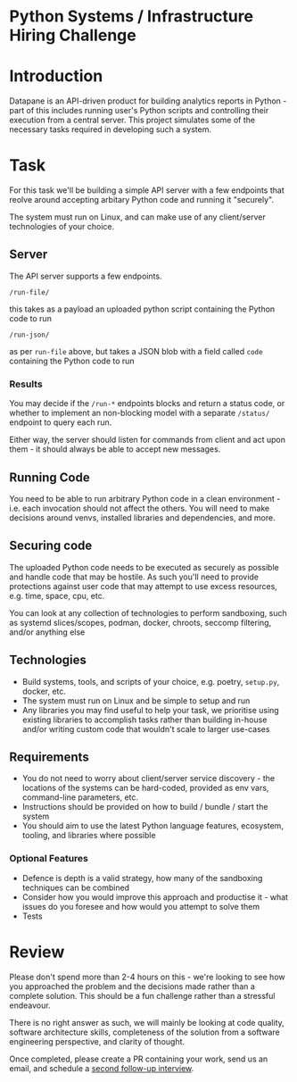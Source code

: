# Python Systems / Infrastructure Hiring Challenge

# Introduction

Datapane is an API-driven product for building analytics reports in Python - part of this includes running user's Python scripts and controlling their execution from a central server. This project simulates some of the necessary tasks required in developing such a system.

# Task

For this task we'll be building a simple API server with a few endpoints that reolve around accepting arbitary Python code and running it "securely".

The system must run on Linux, and can make use of any client/server technologies of your choice.

## Server

The API server supports a few endpoints.

`/run-file/`

this takes as a payload an uploaded python script containing the Python code to run

`/run-json/`

as per `run-file` above, but takes a JSON blob with a field called `code` containing the Python code to run

### Results

You may decide if the `/run-*` endpoints blocks and return a status code, or whether to implement an non-blocking model with a separate `/status/` endpoint to query each run. 

Either way, the server should listen for commands from client and act upon them - it should always be able to accept new messages.

## Running Code

You need to be able to run arbitrary Python code in a clean environment - i.e. each invocation should not affect the others. You will need to make decisions around venvs, installed libraries and dependencies, and more.

## Securing code

The uploaded Python code needs to be executed as securely as possible and handle code that may be hostile. As such you'll need to provide protections against user code that may attempt to use excess resources, e.g. time, space, cpu, etc.

You can look at any collection of technologies to perform sandboxing, such as systemd slices/scopes, podman, docker, chroots, seccomp filtering, and/or anything else

## Technologies

- Build systems, tools, and scripts of your choice, e.g. poetry, `setup.py`, docker, etc.
- The system must run on Linux and be simple to setup and run
- Any libraries you may find useful to help your task, we prioritise using existing libraries to accomplish tasks rather than building in-house and/or writing custom code that wouldn't scale to larger use-cases

## Requirements

- You do not need to worry about client/server service discovery - the locations of the systems can be hard-coded, provided as env vars, command-line parameters, etc.
- Instructions should be provided on how to build / bundle / start the system
- You should aim to use the latest Python language features, ecosystem, tooling, and libraries where possible

### Optional Features

- Defence is depth is a valid strategy, how many of the sandboxing techniques can be combined
- Consider how you would improve this approach and productise it - what issues do you foresee and how would you attempt to solve them
- Tests

# Review

Please don't spend more than 2-4 hours on this - we're looking to see how you approached the problem and the decisions made rather than a complete solution. This should be a fun challenge rather than a stressful endeavour.

There is no right answer as such, we will mainly be looking at code quality, software architecture skills, completeness of the solution from a software engineering perspective, and clarity of thought.

Once completed, please create a PR containing your work, send us an email, and schedule a [second follow-up interview](https://calendar.google.com/calendar/selfsched?sstoken=UU1sbG9QV1hfcHlGfGRlZmF1bHR8ODI1ZjRlZWJlZTY0ZTQ1ZTI4MzNkZThhOGQ5MjZkNzg).
